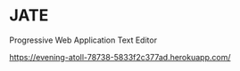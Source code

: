 # JATE
Progressive Web Application Text Editor

https://evening-atoll-78738-5833f2c377ad.herokuapp.com/ 
